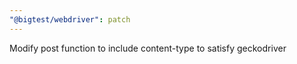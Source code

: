 ```yaml
---
"@bigtest/webdriver": patch
---
```


Modify post function to include content-type to satisfy geckodriver

